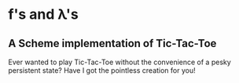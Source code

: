 # f's and &lambda;'s
## A Scheme implementation of Tic-Tac-Toe

Ever wanted to play Tic-Tac-Toe without the convenience of a pesky persistent
state? Have I got the pointless creation for you! 
